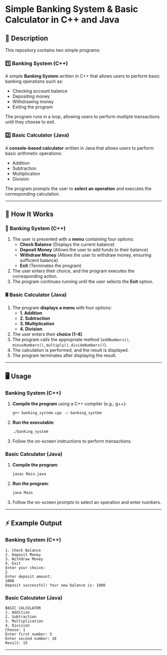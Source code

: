 # Simple Banking System & Basic Calculator in C++ and Java

## 📌 Description
This repository contains two simple programs:

### 1️⃣ **Banking System (C++)**
A simple **Banking System** written in C++ that allows users to perform basic banking operations such as:
- Checking account balance
- Depositing money
- Withdrawing money
- Exiting the program

The program runs in a loop, allowing users to perform multiple transactions until they choose to exit.

### 2️⃣ **Basic Calculator (Java)**
A **console-based calculator** written in Java that allows users to perform basic arithmetic operations:
- Addition
- Subtraction
- Multiplication
- Division

The program prompts the user to **select an operation** and executes the corresponding calculation.

---

## 🚀 How It Works
### 🏦 Banking System (C++)
1. The user is presented with a **menu** containing four options:
   - **Check Balance** (Displays the current balance)
   - **Deposit Money** (Allows the user to add funds to their balance)
   - **Withdraw Money** (Allows the user to withdraw money, ensuring sufficient balance)
   - **Exit** (Terminates the program)
2. The user enters their choice, and the program executes the corresponding action.
3. The program continues running until the user selects the **Exit** option.

### 🖩 Basic Calculator (Java)
1. The program **displays a menu** with four options:
   - **1. Addition**
   - **2. Subtraction**
   - **3. Multiplication**
   - **4. Division**
2. The user enters their **choice (1-4)**.
3. The program calls the appropriate method (`addNumbers()`, `minusNumbers()`, `multiply()`, `divideNumbers()`).
4. The calculation is performed, and the result is displayed.
5. The program terminates after displaying the result.

---

## 🖥️ Usage
### Banking System (C++)
1. **Compile the program** using a C++ compiler (e.g., g++):
   ```sh
   g++ banking_system.cpp -o banking_system
   ```
2. **Run the executable**:
   ```sh
   ./banking_system
   ```
3. Follow the on-screen instructions to perform transactions.

### Basic Calculator (Java)
1. **Compile the program**:
   ```sh
   javac Main.java
   ```
2. **Run the program**:
   ```sh
   java Main
   ```
3. Follow the on-screen prompts to select an operation and enter numbers.

---

## ⚡ Example Output
### Banking System (C++)
```
1. Check Balance
2. Deposit Money
3. Withdraw Money
4. Exit
Enter your choice:
2
Enter deposit amount:
1000
Deposit successful! Your new balance is: 1000
```

### Basic Calculator (Java)
```
BASIC CALCULATOR
1. Addition
2. Subtraction
3. Multiplication
4. Division
Choose: 1
Enter first number: 5
Enter second number: 10
Result: 15
```

---
